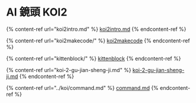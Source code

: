 # AI 鏡頭 KOI2

{% content-ref url="koi2intro.md" %}
[koi2intro.md](koi2intro.md)
{% endcontent-ref %}

{% content-ref url="koi2makecode/" %}
[koi2makecode](koi2makecode/)
{% endcontent-ref %}

{% content-ref url="kittenblock/" %}
[kittenblock](kittenblock/)
{% endcontent-ref %}

{% content-ref url="koi-2-gu-jian-sheng-ji.md" %}
[koi-2-gu-jian-sheng-ji.md](koi-2-gu-jian-sheng-ji.md)
{% endcontent-ref %}

{% content-ref url="../koi/command.md" %}
[command.md](../koi/command.md)
{% endcontent-ref %}
